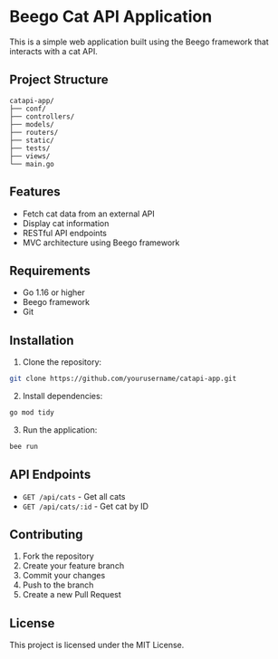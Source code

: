 # Beego Cat API Application

This is a simple web application built using the Beego framework that interacts with a cat API.

## Project Structure

```
catapi-app/
├── conf/
├── controllers/
├── models/
├── routers/
├── static/
├── tests/
├── views/
└── main.go
```

## Features

- Fetch cat data from an external API
- Display cat information
- RESTful API endpoints
- MVC architecture using Beego framework

## Requirements

- Go 1.16 or higher
- Beego framework
- Git

## Installation

1. Clone the repository:
```bash
git clone https://github.com/yourusername/catapi-app.git
```

2. Install dependencies:
```bash
go mod tidy
```

3. Run the application:
```bash
bee run
```

## API Endpoints

- `GET /api/cats` - Get all cats
- `GET /api/cats/:id` - Get cat by ID

## Contributing

1. Fork the repository
2. Create your feature branch
3. Commit your changes
4. Push to the branch
5. Create a new Pull Request

## License

This project is licensed under the MIT License.